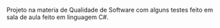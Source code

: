 Projeto na materia de Qualidade de Software com alguns testes feito em sala de aula feito em linguagem C#.
